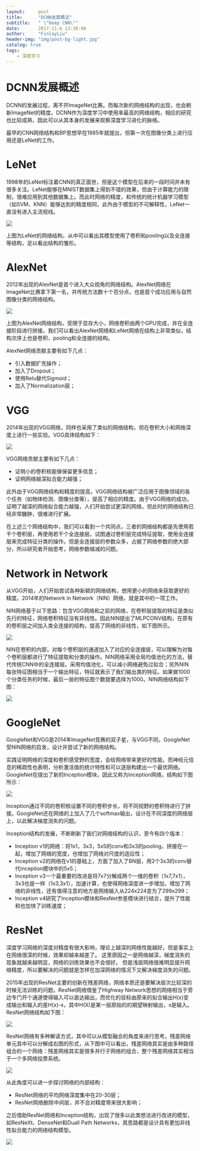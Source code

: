 ```yaml
---
layout:     post
title:      "DCNN发展概述"
subtitle:   " \"Deep CNN\""
date:       2017-11-6 13:30:00
author:     "FinlayLiu"
header-img: "img/post-bg-light.jpg"
catalog: true
tags:
    - 深度学习
---
```


# DCNN发展概述

DCNN的发展过程，离不开ImageNet比赛。而每次新的网络结构的出现，也会刷新ImageNet的精度。DCNN作为深度学习中使用率最高的网络结构，相应的研究也比较成熟，因此可以从其本身的发展来观察深度学习进化的脉络。

最早的CNN网络结构和BP思想早在1985年就提出，但第一次在图像分类上进行应用还是LeNet的工作。

#  LeNet

1998年的LeNet标注着CNN的真正面世，但是这个模型在后来的一段时间并未有很多关注。LeNet能够在MNIST数据集上得到不错的效果，但由于计算能力的限制，很难应用到其他数据集上。而此时网络的精度，和传统的统计机器学习模型（如SVM、KNN）能够达到的精度相同，此外由于模型的不可解释性，LeNet一直没有进入主流视线。

![](/img/post/dl_lenet.png)

上图为LeNet的网络结构，从中可以看出其模型使用了卷积和pooling以及全连接等结构，足以看出结构的雏形。

# AlexNet

2012年出现的AlexNet是首个进入大众视角的网络结构。AlexNet网络在ImageNet比赛拿下第一名，并传统方法数十个百分点，也是首个成功应用与自然图像分类的网络结构。

![](/img/post/dl_alexnet.png)

上图为AlexNet网络结构，受限于显存大小，网络卷积由两个GPU完成，并在全连接阶段进行拼接。我们可以看出AlexNet网络和LeNet网络在结构上非常类似，结构次序上也是卷积、pooling和全连接的结构。

AlexNet网络贡献主要有如下几点：

- 引入数据扩充操作；
- 加入了Dropout；
- 使用Relu替代Sigmoid；
- 加入了Normalization层；

# VGG

2014年出现的VGG网络，同样也采用了类似的网络结构，但在卷积大小和网络深度上进行一些实验。VGG具体结构如下：

![](/img/post/dl_vgg.png)

VGG网络贡献主要有如下几点：

- 证明小的卷积核能够保留更多信息；
- 证明网络越深拟合能力越强；

此外由于VGG网络结构和精度的提高，VGG网络结构被广泛应用于图像领域的各个任务（如物体检测、图像分类等），提高了相应的精度。由于VGG网络的成功，证明了越深的网络拟合能力越强，人们开始尝试更深的网络，但此时的网络结构已经非常臃肿，很难进行扩展。

在上述三个网络结构中，我们可以看到一个共同点，三者的网络结构都是先使用若干个卷积层，再使用若干个全连接层。试图通过卷积层完成特征提取，使用全连接层来完成特征分类的操作。但是全连接层的参数众多，占据了网络参数的绝大部分，所以研究者开始思考，网络参数缩减的问题。

# Network in Network

从VGG开始，人们开始尝试各种新颖的网络结构，想用更小的网络来获取更好的精度。2014年的Network in Network（NIN）网络，就是其中的一项工作。

NIN网络基于以下思路：包含VGG网络和之前的网络，在卷积层提取的特征是类似先行的特征，网络卷积特征没有非线性。因此NIN提出了MLPCONV结构，在原有的卷积层之间加入类全连接的结构，提高了网络的非线性，如下图所示。

![](/img/post/dl_nin_mlpconv.png)

NIN在卷积的内部，对每个卷积层的通道加入了对应的全连接层，可以理解为对每个卷积层都进行了特征提取和分类的操作。NIN网络采用全局均值池化的方法，替代传统CNN中的全连接层。采用均值池化，可以减小网络避免过拟合；另外NIN每张特征图相当于一个输出特征，特征就表示了我们输出类的特征。如果做1000个分类任务的时候，最后一层的特征图个数就要选择为1000。NIN网络结构如下图：

![](/img/post/dl_nin.png)

# GoogleNet

GoogleNet和VGG是2014年ImageNet竞赛的双子星，与VGG不同，GoogleNet受NIN网络的启发，设计并尝试了新的网络结构。

实践证明网络的深度和卷积感受野的宽度，会给网络带来更好的性能。而神经元信息的稀疏性也表明，分析激活值的统计特性和可以逐层构建出一个最优网络。GoogleNet在提出了新的Inception模块，因此又称为Inception网络，结构如下图所示：

![](/img/post/dl_inception.png)

Inception通过不同的卷积核设置不同的卷积步长，将不同视野的卷积特进行了拼接。GoogleNet还在网络的上加入了几个softmax输出，设计在不同深度的网络层上，以此解决梯度消失的问题。

Inception结构的发展，不断刷新了我们对网络结构的认识，至今有四个版本：

- Inception v1的网络：将1x1，3x3，5x5的conv和3x3的pooling，拼接在一起，增加了网络的宽度，也增加了网络对尺度的适应性；
- Inception v2的网络在v1的基础上，方面了加入了BN层，用2个3x3的conv替代inception模块中的5x5；
- Inception v3一个最重要的改进是将7x7分解成两个一维的卷积（1x7,7x1），3x3也是一样（1x3,3x1），加速计算，也使得网络深度进一步增加，增加了网络的非线性，还有值得注意的地方是网络输入从224x224变为了299x299；
- Inception v4研究了Inception模块和ResNet参差模块进行结合，提升了性能和也加快了训练速度；

# ResNet

深度学习网络的深度对精度有很大影响，理论上越深的网络性能越好。但是事实上在网络很深的时候，效果却越来越差了。 这里原因之一是网络越深，梯度消失的现象就越来越明显，网络的训练效果也不会很好。 但是浅层网络很难明显提升网络精度，所以要解决的问题就是怎样在加深网络的情况下又解决梯度消失的问题。

2015年出现的ResNet主要的创新在残差网络，网络本质还是要解决层次比较深的时候无法训练的问题。ResNet网络借鉴了Highway Network思想的网络相当于旁边专门开个通道使得输入可以直达输出，而优化的目标由原来的拟合输出H(x)变成输出和输入的差H(x)-x，其中H(X)是某一层原始的的期望映射输出，x是输入。ResNet网络结构如下图：

![](/img/post/dl_resnet.png)

ResNet网络有多种解读方式，其中可以从模型融合的角度来进行思考。残差网络单元其中可以分解成右图的形式，从下图中可以看出，残差网络其实是由多种路径组合的一个网络：残差网络其实是很多并行子网络的组合，整个残差网络其实相当于一个多网络投票系统。

![](/img/post/dl_resnet_ensemble.png)

从此角度可以进一步探讨网络的内部结构：

- ResNet网络的平均网络深度集中在20-30层；
- ResNet网络删除中间层，并不会对精度带来很大影响；

之后借助ResNet网络和Inception结构，出现了很多以此类想法进行改进的模型，如ResNeXt、DenseNet和Duall Path Networks，其思路都是设计具有更加非线性拟合能力的网络结构模型。

![](/img/post/dl_densenet.png)


